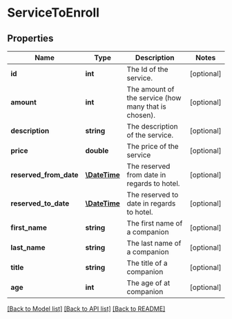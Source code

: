 # ServiceToEnroll

## Properties
Name | Type | Description | Notes
------------ | ------------- | ------------- | -------------
**id** | **int** | The Id of the service. | [optional] 
**amount** | **int** | The amount of the service (how many that is chosen). | [optional] 
**description** | **string** | The description of the service. | [optional] 
**price** | **double** | The price of the service | [optional] 
**reserved_from_date** | [**\DateTime**](\DateTime.md) | The reserved from date in regards to hotel. | [optional] 
**reserved_to_date** | [**\DateTime**](\DateTime.md) | The reserved to date in regards to hotel. | [optional] 
**first_name** | **string** | The first name of a companion | [optional] 
**last_name** | **string** | The last name of a companion | [optional] 
**title** | **string** | The title of a companion | [optional] 
**age** | **int** | The age of at companion | [optional] 

[[Back to Model list]](../../README.md#documentation-for-models) [[Back to API list]](../../README.md#documentation-for-api-endpoints) [[Back to README]](../../README.md)


